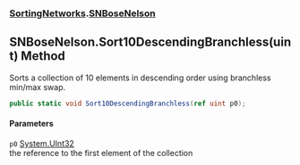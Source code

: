 ### [SortingNetworks](./SortingNetworks.md 'SortingNetworks').[SNBoseNelson](./SortingNetworks-SNBoseNelson.md 'SortingNetworks.SNBoseNelson')
## SNBoseNelson.Sort10DescendingBranchless(uint) Method
Sorts a collection of 10 elements in descending order using branchless min/max swap.  
```csharp
public static void Sort10DescendingBranchless(ref uint p0);
```
#### Parameters
<a name='SortingNetworks-SNBoseNelson-Sort10DescendingBranchless(uint)-p0'></a>
`p0` [System.UInt32](https://docs.microsoft.com/en-us/dotnet/api/System.UInt32 'System.UInt32')  
the reference to the first element of the collection  
  
